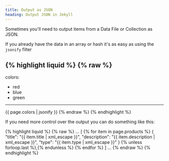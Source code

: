 ```yaml
---
title: Output as JSON
heading: Output JSON in Jekyll
---
```

Sometimes you'll need to output items from a Data File or Collection as JSON.

If you already have the data in an array or hash it's as easy as using the `jsonify` filter

{% highlight liquid %}
{% raw %}
---
colors:
  - red
  - blue
  - green
---
{{ page.colors | jsonify }}
{% endraw %}
{% endhighlight %}

If you need more control over the output you can do something like this:

{% highlight liquid %}
{% raw %}
...
[
  {% for item in page.products %}
    {
      "title": "{{ item.title | xml_escape }}",
      "description": "{{ item.description | xml_escape }}",
      "type": "{{ item.type | xml_escape }}"
    }
    {% unless forloop.last %},{% endunless %}
  {% endfor %}
]
...
{% endraw %}
{% endhighlight %}
